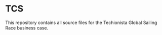 # TCS
This repository contains all source files for the Techionista Global Sailing Race business case.

